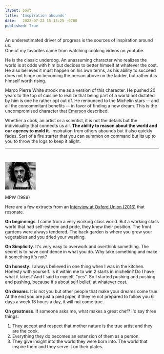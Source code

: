```yaml
---
layout: post
title: 'Inspiration abounds'
date:   2022-07-22 15:13:25 -0700
published: True 
---
```


An underestimated driver of progress is the sources of inspiration around us.  
One of my favorites came from watching cooking videos on youtube.

He is the classic underdog. An unassuming character who realizes the world is at odds with him but decides to better himself at whatever the cost. He also believes it must happen on his own terms, as his ability to succeed does not hinge on becoming the person above on the ladder, but rather it is himself worth rising. 

Marco Pierre White strook me as a version of this character. He pushed 20 years to the top of cuisine to realize that being part of a world not dictated by him is one he rather opt out of. He renounced to the Michelin stars -- and all the concommitant benefits -- in favor of finding a new dream. This is the uncompromised character that [Emerson](https://archive.vcu.edu/english/engweb/transcendentalism/authors/emerson/essays/selfreliance.html) described. 

Whether a cook, an artist or a scientist, it is not the details but the individuality that connects us all. **The ability to reason about the world and our agency to mold it.** Inspiration from others abounds but it also quickly fades. Sort of a fire starter that you can summon on command but its up to you to throw the logs to keep it alight.

------ 

&nbsp;  

![Marco](/assets/marco.png)

MPW (1989)

Here are a few extracts from an [Interview at Oxford Union (2016)](https://www.youtube.com/watch?v=U-xCIstDBaI) that resonate.

**On beginnings**. I came from a very working class world. 
But a working class world that had self-esteem and pride, they knew their position. 
The front gardens were always tendered. The back garden is where you grew your vegetables and you dried your washing.

**On Simplicity**. It's very easy to overwork and overthink something. 
The secret is to have confidence in what you do.
Why take something and make it something it's not?

**On honesty**. I always believed in one thing when I was in the kitchen. Honesty with yourself. Is it within me to win 2 starts in michelin? Do I have what it takes? And I said to myself, "yes". So I started pushing and pushing and pushing, because it's about self belief, at whatever cost. 

**On dreams**. It is not you but other people that make your dreams come true.
At the end you are just a pied piper, if they're not prepared to follow you 6 days a week 18 hours a day, it will not come true.

**On greatness**.
If someone asks me, what makes a great chef? I'd say three things:
1. They accept and respect that mother nature is the true artist and they are the cook.
2. Everything they do becomes an extension of them as a person.
3. They give insight into the world they were born into. The world that inspire them and they serve it on their plates.
